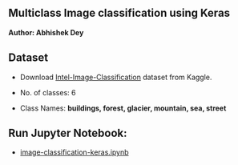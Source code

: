 ## Multiclass Image classification using Keras

**Author: Abhishek Dey**

## Dataset

* Download [Intel-Image-Classification](https://www.kaggle.com/datasets/puneet6060/intel-image-classification) dataset from Kaggle. 

* No. of classes: 6

* Class Names: **buildings, forest, glacier, mountain, sea, street**


## Run Jupyter Notebook:

* [image-classification-keras.ipynb](image-classification-keras.ipynb)
